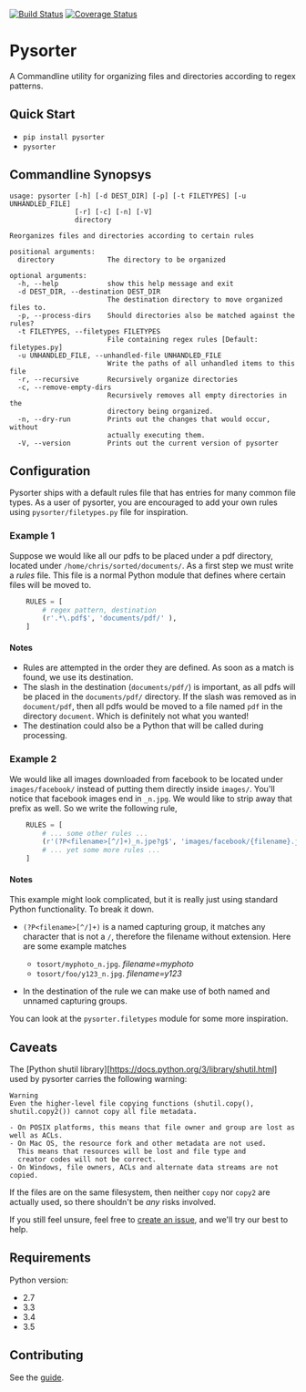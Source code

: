 [![Build Status](https://travis-ci.org/chriscz/pysorter.svg?branch=master)](https://travis-ci.org/chriscz/pysorter)
[![Coverage Status](https://coveralls.io/repos/github/chriscz/pysorter/badge.svg?branch=master)](https://coveralls.io/github/chriscz/pysorter?branch=master)

# Pysorter

A Commandline utility for organizing files and directories according to regex patterns.

## Quick Start
  * `pip install pysorter`
  * `pysorter`

## Commandline Synopsys
```
usage: pysorter [-h] [-d DEST_DIR] [-p] [-t FILETYPES] [-u UNHANDLED_FILE]
                [-r] [-c] [-n] [-V]
                directory

Reorganizes files and directories according to certain rules

positional arguments:
  directory             The directory to be organized

optional arguments:
  -h, --help            show this help message and exit
  -d DEST_DIR, --destination DEST_DIR
                        The destination directory to move organized files to.
  -p, --process-dirs    Should directories also be matched against the rules?
  -t FILETYPES, --filetypes FILETYPES
                        File containing regex rules [Default: filetypes.py]
  -u UNHANDLED_FILE, --unhandled-file UNHANDLED_FILE
                        Write the paths of all unhandled items to this file
  -r, --recursive       Recursively organize directories
  -c, --remove-empty-dirs
                        Recursively removes all empty directories in the
                        directory being organized.
  -n, --dry-run         Prints out the changes that would occur, without
                        actually executing them.
  -V, --version         Prints out the current version of pysorter
```

## Configuration
Pysorter ships with a default rules file that has entries for many common 
file types. As a user of pysorter, you are encouraged to add your own rules
using `pysorter/filetypes.py` file for inspiration.

### Example 1
Suppose we would like all our pdfs to be placed under a pdf directory, 
located under `/home/chris/sorted/documents/`. As a first step we must write
a *rules* file. This file is a normal Python module that defines where
certain files will be moved to.

```python
    RULES = [
        # regex pattern, destination
        (r'.*\.pdf$', 'documents/pdf/' ),
    ]
```

#### Notes
 * Rules are attempted in the order they are defined. As soon as a match is found,
   we use its destination.
 * The slash in the destination (`documents/pdf/`) is important, as all pdfs will be placed 
   in the `documents/pdf/` directory. If the slash was removed as in `document/pdf`, then all pdfs would be
   moved to a file named `pdf` in the directory `document`. Which is definitely not what you wanted!
 * The destination could also be a Python that will be called during processing.

### Example 2
We would like all images downloaded from facebook to be located under `images/facebook/` instead of 
putting them directly inside `images/`. You'll notice that facebook images end in `_n.jpg`.
We would like to strip away that prefix as well. So we write the following rule,

```python
    RULES = [
        # ... some other rules ...
        (r'(?P<filename>[^/]+)_n.jpe?g$', 'images/facebook/{filename}.jpg')
        # ... yet some more rules ...
    ]
```
#### Notes
This example might look complicated, but it is really just using standard Python
functionality. To break it down.
 * `(?P<filename>[^/]+)` is a named capturing group, it matches any character that is not a 
   `/`, therefore the filename without extension. Here are some example matches

   * `tosort/myphoto_n.jpg`. *filename=myphoto*
   * `tosort/foo/y123_n.jpg`. *filename=y123*
 * In the destination of the rule we can make use of both named and unnamed capturing 
   groups.

You can look at the `pysorter.filetypes` module for some more inspiration.

## Caveats
The [Python shutil library][https://docs.python.org/3/library/shutil.html] used by pysorter carries the following warning:

```
Warning 
Even the higher-level file copying functions (shutil.copy(), shutil.copy2()) cannot copy all file metadata.

- On POSIX platforms, this means that file owner and group are lost as well as ACLs. 
- On Mac OS, the resource fork and other metadata are not used. 
  This means that resources will be lost and file type and 
  creator codes will not be correct. 
- On Windows, file owners, ACLs and alternate data streams are not copied.
```

If the files are on the same filesystem, then neither `copy` nor `copy2` are actually used,
so there shouldn't be *any* risks involved. 

If you still feel unsure, feel free to [create an issue](https://github.com/chriscz/pysorter/issues/new),
and we'll try our best to help. 

## Requirements
Python version:
 * 2.7
 * 3.3
 * 3.4
 * 3.5

## Contributing
See the [guide](CONTRIBUTING.md).

